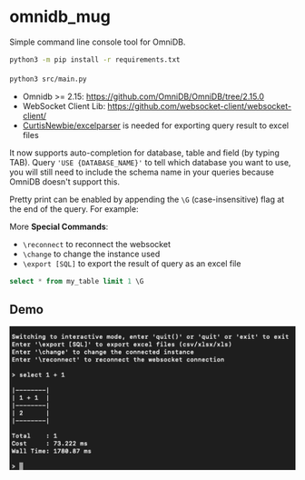 # omnidb_mug

Simple command line console tool for OmniDB.

```sh
python3 -m pip install -r requirements.txt

python3 src/main.py
```

- Omnidb >= 2.15: https://github.com/OmniDB/OmniDB/tree/2.15.0
- WebSocket Client Lib: https://github.com/websocket-client/websocket-client/
- [CurtisNewbie/excelparser](https://github.com/CurtisNewbie/excelparser) is needed for exporting query result to excel files


It now supports auto-completion for database, table and field (by typing TAB). Query `'USE {DATABASE_NAME}'` to tell which database you want to use, you will still need to include the schema name in your queries because OmniDB doesn't support this.

Pretty print can be enabled by appending the `\G` (case-insensitive) flag at the end of the query. For example:

More **Special Commands**:

- `\reconnect` to reconnect the websocket
- `\change` to change the instance used
- `\export [SQL]` to export the result of query as an excel file

```sql
select * from my_table limit 1 \G
```

## Demo

<img src="demo/demo1.jpeg" alt="demo1" width="600">
